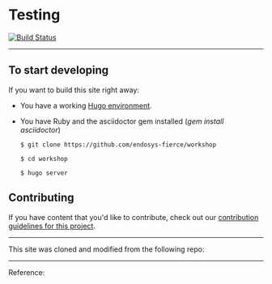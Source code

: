 # Testing

[![Build Status](https://travis-ci.org/endosys-fierce/endosys-fierce.github.io.svg?branch=docs)](https://travis-ci.org/endosys-fierce/endosys-fierce.github.io)


----

## To start developing

If you want to build this site right away:


- You have a working [Hugo environment][hugo].
- You have Ruby and the asciidoctor gem installed (*gem install asciidoctor*)

    `$ git clone https://github.com/endosys-fierce/workshop`

    `$ cd workshop`

    `$ hugo server`

## Contributing

If you have content that you'd like to contribute, check out our
[contribution guidelines for this project](CONTRIBUTING.md).

---

This site was cloned and modified from the following repo:

[redhatgov]: http://redhatgov.github.io/

---

Reference:

[hugo]: https://gohugo.io/overview/introduction/
